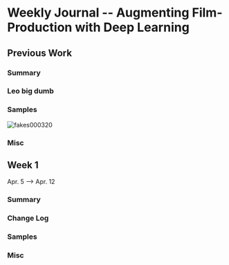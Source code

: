 # Weekly Journal -- Augmenting Film-Production with Deep Learning

## Previous Work
### Summary
### Leo big dumb
### Samples
![fakes000320](https://user-images.githubusercontent.com/44302577/109961804-6499e000-7d25-11eb-94fb-e51e79bcc87e.png)
### Misc

## Week 1
Apr. 5 --> Apr. 12
### Summary
### Change Log
### Samples
### Misc
